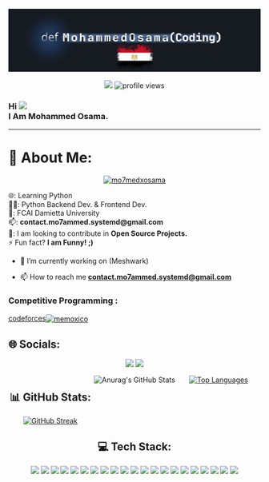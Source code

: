 <!-- banner -->
<p align="center">
  <img src="https://github.com/mohammed-eldeek/mohammed-eldeek/blob/main/Banner.png">
</p>
<!-- GitHub followers and Profile views -->
<p align="center">
  <img src="https://img.shields.io/github/followers/mohammed-eldeek?label=Follow&style=social">
  <img alt="profile views" src="https://komarev.com/ghpvc/?username=mohammed-eldeek&color=brightgreen">
</p>
<h3 align="left">Hi <img src="https://github.com/TheDudeThatCode/TheDudeThatCode/blob/master/Assets/Hi.gif" width="29px"><br>I Am Mohammed Osama.</h3>
<hr>




<!-- About Me -->
# 💫 About Me: 

<p align="center"> <a href="https://twitter.com/mo7medxosama" target="blank"><img src="https://img.shields.io/twitter/follow/mo7medxosama?logo=twitter&style=for-the-badge" alt="mo7medxosama" /></a>
</p>

<p>🌐: Learning Python<br>👨‍💻: Python Backend Dev. & Frontend Dev.   <br>🏫: FCAI Damietta University<br>📫: <b>contact.mo7ammed.systemd@gmail.com</b><br>👀: I am looking to contribute in <b>Open Source Projects.</b><br>⚡ Fun fact? <b>I am Funny! ;)</b></p>

- 🔭 I’m currently working on (Meshwark)

- 📫 How to reach me **contact.mo7ammed.systemd@gmail.com**

<h3 align="left">Competitive Programming :</h3>

<a href="https://codeforces.com/profile/memoxico" target="blank">codeforces<img align="center" src="https://raw.githubusercontent.com/rahuldkjain/github-profile-readme-generator/master/src/images/icons/Social/codeforces.svg" alt="memoxico" height="20" width="20" /></a>


<!-- Socials -->
## 🌐 Socials:
<p align="center">
  <a href="https://twitter.com/Mo7medXOsama"><img src="https://img.shields.io/badge/Twitter-%231DA1F2.svg?logo=Twitter&logoColor=white"></a>
  <a href="https://facebook.com/"><img src="https://img.shields.io/badge/Facebook-%231877F2.svg?logo=Facebook&logoColor=white"></a>
  <!-- Add other social media links similarly -->
  
</p>
<div align="center" style="display: flex; justify-content: space-between;">
    <div style="flex: 1; text-align: center;">
        <h2>📊 GitHub Stats:</h2>
        <a href="https://git.io/streak-stats">
            <img src="https://github-readme-streak-stats.herokuapp.com?user=mohammed-eldeek&theme=transparent&hide_border=true" alt="GitHub Streak" />
        </a>
    </div>

<div style="flex: 1; text-align: center;">
	<img src="https://github-readme-stats.vercel.app/api?username=mohammed-eldeek&show_icons=true&theme=transparent&hide_border=true" alt="Anurag's GitHub Stats">
</div>

<div style="flex: 1; text-align: center;">
	<a href="https://github.com/anuraghazra/github-readme-stats">
		<img src="https://github-readme-stats.vercel.app/api/top-langs/?username=mohammed-eldeek&limit=5&theme=transparent&combine_all_yearly_contributions=true&hide_border=true&size_weight=1&count_weight=0" alt="Top Languages">
	</a>
</div>
</div>



<!-- GitHub Stats Section -->

<!-- Tech Stack Section -->
<div align="center">
    <h2>💻 Tech Stack:</h2>
    <p align="center">
        <img src="https://img.shields.io/badge/c-%2300599C.svg?style=for-the-badge&logo=c&logoColor=white">
        <img src="https://img.shields.io/badge/c++-%2300599C.svg?style=for-the-badge&logo=c%2B%2B&logoColor=white">
        <img src="https://img.shields.io/badge/css3-%231572B6.svg?style=for-the-badge&logo=css3&logoColor=white">
        <img src="https://img.shields.io/badge/kotlin-%230095D5.svg?style=for-the-badge&logo=kotlin&logoColor=white">
        <img src="https://img.shields.io/badge/javascript-%23323330.svg?style=for-the-badge&logo=javascript&logoColor=%23F7DF1E">
        <img src="https://img.shields.io/badge/java-%23ED8B00.svg?style=for-the-badge&logo=java&logoColor=white">
        <img src="https://img.shields.io/badge/html5-%23E34F26.svg?style=for-the-badge&logo=html5&logoColor=white">
        <img src="https://img.shields.io/badge/python-3670A0?style=for-the-badge&logo=python&logoColor=ffdd54">
        <img src="https://img.shields.io/badge/bootstrap-%23563D7C.svg?style=for-the-badge&logo=bootstrap&logoColor=white">
        <img src="https://img.shields.io/badge/NPM-%23000000.svg?style=for-the-badge&logo=npm&logoColor=white">
        <img src="https://img.shields.io/badge/tailwindcss-%2338B2AC.svg?style=for-the-badge&logo=tailwind-css&logoColor=white">
        <img src="https://img.shields.io/badge/react-%2320232a.svg?style=for-the-badge&logo=react&logoColor=%2361DAFB">
        <img src="https://img.shields.io/badge/mysql-%2300f.svg?style=for-the-badge&logo=mysql&logoColor=white">
        <img src="https://img.shields.io/badge/Adobe%20After%20Effects-9999FF.svg?style=for-the-badge&logo=Adobe%20After%20Effects&logoColor=white">
        <img src="https://img.shields.io/badge/adobeillustrator-%23FF9A00.svg?style=for-the-badge&logo=adobeillustrator&logoColor=white">
        <img src="https://img.shields.io/badge/adobephotoshop-%2331A8FF.svg?style=for-the-badge&logo=adobephotoshop&logoColor=white">
        <img src="https://img.shields.io/badge/figma-%23F24E1E.svg?style=for-the-badge&logo=figma&logoColor=white">
        <img src="https://img.shields.io/badge/Adobe%20Premiere%20Pro-9999FF.svg?style=for-the-badge&logo=Adobe%20Premiere%20Pro&logoColor=white">
        <img src="https://img.shields.io/badge/Adobe%20XD-470137?style=for-the-badge&logo=Adobe%20XD&logoColor=#FF61F6">
        <img src="https://img.shields.io/badge/Linux-FCC624?style=for-the-badge&logo=linux&logoColor=black">
        <img src="https://img.shields.io/badge/Notion-%23000000.svg?style=for-the-badge&logo=notion&logoColor=white">
    </p>
</div>

